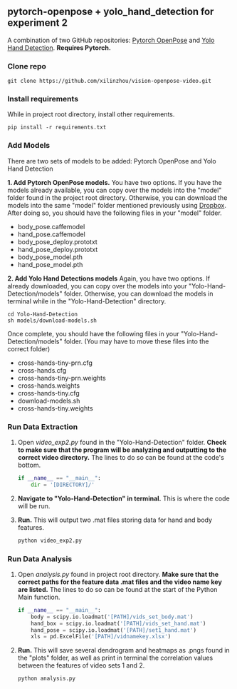 ## pytorch-openpose + yolo_hand_detection for experiment 2

A combination of two GitHub repositories: [Pytorch OpenPose](https://github.com/Hzzone/pytorch-openpose) and [Yolo Hand Detection](https://github.com/cansik/yolo-hand-detection). **Requires Pytorch.**

### Clone repo

    git clone https://github.com/xilinzhou/vision-openpose-video.git
    
### Install requirements
While in project root directory, install other requirements. 

    pip install -r requirements.txt

### Add Models

There are two sets of models to be added: Pytorch OpenPose and Yolo Hand Detection

**1. Add Pytorch OpenPose models.**
You have two options. If you have the models already available, you can copy over the models into the "model" folder found in the project root directory. Otherwise, you can download the models into the same "model" folder mentioned previously using [Dropbox](https://www.dropbox.com/sh/7xbup2qsn7vvjxo/AABWFksdlgOMXR_r5v3RwKRYa?dl=0). After doing so, you should have the following files in your "model" folder.

* body_pose.caffemodel
* hand_pose.caffemodel
* body_pose_deploy.prototxt
* hand_pose_deploy.prototxt
* body_pose_model.pth
* hand_pose_model.pth

**2. Add Yolo Hand Detections models**
Again, you have two options. If already downloaded, you can copy over the models into your "Yolo-Hand-Detection/models" folder. Otherwise, you can download the models in terminal while in the "Yolo-Hand-Detection" directory.
    
    cd Yolo-Hand-Detection
    sh models/download-models.sh 
    
Once complete, you should have the following files in your "Yolo-Hand-Detection/models" folder. (You may have to move these files into the correct folder)

* cross-hands-tiny-prn.cfg
* cross-hands.cfg
* cross-hands-tiny-prn.weights
* cross-hands.weights
* cross-hands-tiny.cfg
* download-models.sh
* cross-hands-tiny.weights

### Run Data Extraction

1. Open *video_exp2.py* found in the "Yolo-Hand-Detection" folder. **Check to make sure that the program will be analyzing and outputting to the correct video directory.** The lines to do so can be found at the code's bottom.
    ```python
    if __name__ == "__main__":
        dir = '[DIRECTORY]/'
    ```
2. **Navigate to "Yolo-Hand-Detection" in terminal.** This is where the code will be run.

3. **Run.** This will output two .mat files storing data for hand and body features. 
    ```bash
    python video_exp2.py
    ```

### Run Data Analysis

1. Open *analysis.py* found in project root directory. **Make sure that the correct paths for the feature data .mat files and the video name key are listed.** The lines to do so can be found at the start of the Python Main function. 
    ```python
    if __name__ == "__main__":
        body = scipy.io.loadmat('[PATH]/vids_set_body.mat')
        hand_box = scipy.io.loadmat('[PATH]/vids_set_hand.mat')
        hand_pose = scipy.io.loadmat('[PATH]/set1_hand.mat')
        xls = pd.ExcelFile('[PATH]/vidnamekey.xlsx')
    ```
    
2. **Run.** This will save several dendrogram and heatmaps as .pngs found in the "plots" folder, as well as print in terminal the correlation values between the features of video sets 1 and 2.
    ```bash
    python analysis.py
    ```
    
    

